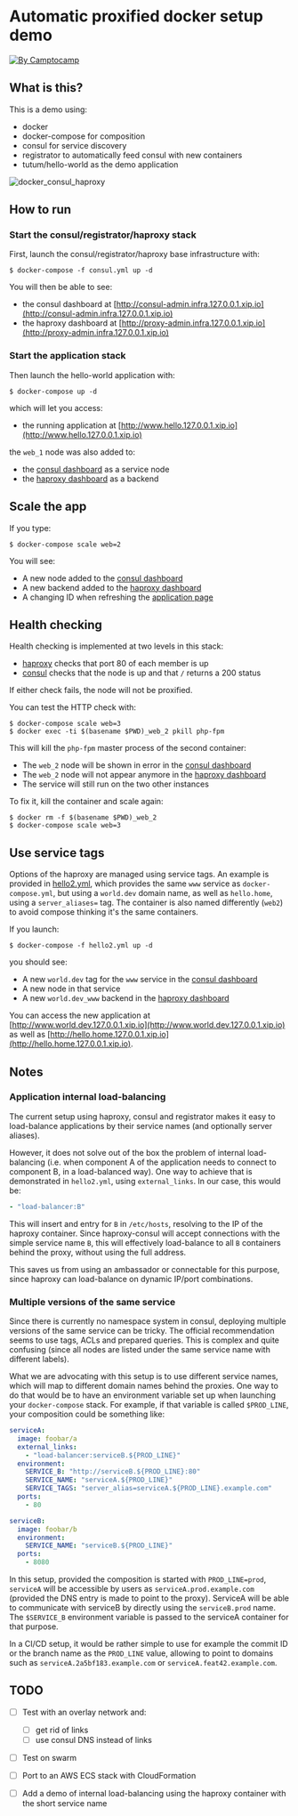 Automatic proxified docker setup demo
======================================

[![By Camptocamp](https://img.shields.io/badge/by-camptocamp-fb7047.svg)](http://www.camptocamp.com)


## What is this?

This is a demo using:

* docker
* docker-compose for composition
* consul for service discovery
* registrator to automatically feed consul with new containers
* tutum/hello-world as the demo application


![docker_consul_haproxy](https://camo.githubusercontent.com/0f9ce22895adb7538c0a641d3efcba1ec1ca9b39/687474703a2f2f63646e2d616b2e662e73742d686174656e612e636f6d2f696d616765732f666f746f6c6966652f662f666f6f7374616e2f32303134313032362f32303134313032363032313831342e706e67)



## How to run


### Start the consul/registrator/haproxy stack

First, launch the consul/registrator/haproxy base infrastructure with:

```
$ docker-compose -f consul.yml up -d
```

You will then be able to see:

* the consul dashboard at [http://consul-admin.infra.127.0.0.1.xip.io](http://consul-admin.infra.127.0.0.1.xip.io)
* the haproxy dashboard at [http://proxy-admin.infra.127.0.0.1.xip.io](http://proxy-admin.infra.127.0.0.1.xip.io)


### Start the application stack

Then launch the hello-world application with:

```
$ docker-compose up -d
```

which will let you access:

* the running application at [http://www.hello.127.0.0.1.xip.io](http://www.hello.127.0.0.1.xip.io)

the `web_1` node was also added to:

* the [consul dashboard](http://consul-admin.infra.127.0.0.1.xip.io/ui/#/dc1/services/www) as a service node
* the [haproxy dashboard](http://proxy-admin.infra.127.0.0.1.xip.io/#hello_www_backend) as a backend


## Scale the app

If you type:

```
$ docker-compose scale web=2
```

You will see:

* A new node added to the [consul dashboard](http://consul-admin.infra.127.0.0.1.xip.io)
* A new backend added to the [haproxy dashboard](http://proxy-admin.infra.127.0.0.1.xip.io)
* A changing ID when refreshing the [application page](http://www.hello.127.0.0.1.xip.io)


## Health checking

Health checking is implemented at two levels in this stack:

* [haproxy](http://proxy-admin.infra.127.0.0.1.xip.io) checks that port 80 of each member is up
* [consul](http://consul-admin.infra.127.0.0.1.xip.io) checks that the node is up and that `/` returns a 200 status

If either check fails, the node will not be proxified.


You can test the HTTP check with:

```
$ docker-compose scale web=3
$ docker exec -ti $(basename $PWD)_web_2 pkill php-fpm
```

This will kill the `php-fpm` master process of the second container:

* The `web_2` node will be shown in error in the [consul dashboard](http://consul-admin.infra.127.0.0.1.xip.io/ui/#/dc1/services/www)
* The `web_2` node will not appear anymore in the [haproxy dashboard](http://proxy-admin.infra.127.0.0.1.xip.io/#hello_www_backend)
* The service will still run on the two other instances

To fix it, kill the container and scale again:

```
$ docker rm -f $(basename $PWD)_web_2
$ docker-compose scale web=3
```

## Use service tags

Options of the haproxy are managed using service tags. An example is provided in [hello2.yml](hello2.yml), which provides the same `www` service as `docker-compose.yml`, but using a `world.dev` domain name, as well as `hello.home`, using a `server_aliases=` tag. The container is also named differently (`web2`) to avoid compose thinking it's the same containers.

If you launch:

```
$ docker-compose -f hello2.yml up -d
```

you should see:

* A new `world.dev` tag for the `www` service in the [consul dashboard](http://consul-admin.infra.127.0.0.1.xip.io/ui/#/dc1/services/www)
* A new node in that service
* A new `world.dev_www` backend in the [haproxy dashboard](http://proxy-admin.infra.127.0.0.1.xip.io/#world.dev_www_backend)

You can access the new application at [http://www.world.dev.127.0.0.1.xip.io](http://www.world.dev.127.0.0.1.xip.io) as well as [http://hello.home.127.0.0.1.xip.io](http://hello.home.127.0.0.1.xip.io).


## Notes

### Application internal load-balancing

The current setup using haproxy, consul and registrator makes it easy to load-balance applications by their service names (and optionally server aliases).

However, it does not solve out of the box the problem of internal load-balancing (i.e. when component A of the application needs to connect to component B, in a load-balanced way). One way to achieve that is demonstrated in `hello2.yml`, using `external_links`. In our case, this would be:

```yaml
- "load-balancer:B"
```

This will insert and entry for `B` in `/etc/hosts`, resolving to the IP of the haproxy container. Since haproxy-consul will accept connections with the simple service name `B`, this will effectively load-balance to all `B` containers behind the proxy, without using the full address.

This saves us from using an ambassador or connectable for this purpose, since haproxy can load-balance on dynamic IP/port combinations.


### Multiple versions of the same service

Since there is currently no namespace system in consul, deploying multiple versions of the same service can be tricky. The official recommendation seems to use tags, ACLs and prepared queries. This is complex and quite confusing (since all nodes are listed under the same service name with different labels).

What we are advocating with this setup is to use different service names, which will map to different domain names behind the proxies. One way to do that would be to have an environment variable set up when launching your `docker-compose` stack. For example, if that variable is called `$PROD_LINE`, your composition could be something like:

```yaml
serviceA:
  image: foobar/a
  external_links:
    - "load-balancer:serviceB.${PROD_LINE}"
  environment:
    SERVICE_B: "http://serviceB.${PROD_LINE}:80"
    SERVICE_NAME: "serviceA.${PROD_LINE}"
    SERVICE_TAGS: "server_alias=serviceA.${PROD_LINE}.example.com"
  ports:
    - 80

serviceB:
  image: foobar/b
  environment:
    SERVICE_NAME: "serviceB.${PROD_LINE}"
  ports:
    - 8080
```

In this setup, provided the composition is started with `PROD_LINE=prod`, `serviceA` will be accessible by users as `serviceA.prod.example.com` (provided the DNS entry is made to point to the proxy). ServiceA will be able to communicate with serviceB by directly using the `serviceB.prod` name. The `$SERVICE_B` environment variable is passed to the serviceA container for that purpose.


In a CI/CD setup, it would be rather simple to use for example the commit ID or the branch name as the `PROD_LINE` value, allowing to point to domains such as `serviceA.2a5bf183.example.com` or `serviceA.feat42.example.com`.



## TODO

- [ ] Test with an overlay network and:

  - [ ] get rid of links
  - [ ] use consul DNS instead of links

- [ ] Test on swarm
- [ ] Port to an AWS ECS stack with CloudFormation
- [ ] Add a demo of internal load-balancing using the haproxy container with the short service name


